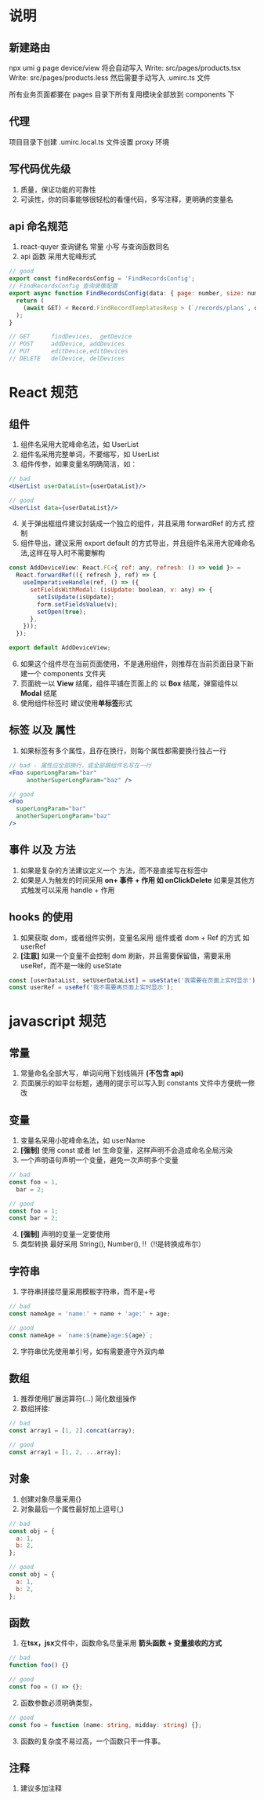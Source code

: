 # 说明

## 新建路由

npx umi g page device/view 将会自动写入 Write: src/pages/products.tsx Write: src/pages/products.less 然后需要手动写入 .umirc.ts 文件

所有业务页面都要在 pages 目录下所有复用模块全部放到 components 下

## 代理

项目目录下创建 .umirc.local.ts 文件设置 proxy 环境

## 写代码优先级

1. 质量，保证功能的可靠性
2. 可读性，你的同事能够很轻松的看懂代码，多写注释，更明确的变量名

## api 命名规范

1. react-quyer 查询键名 常量 小写 与查询函数同名
2. api 函数 采用大驼峰形式

```javascript
// good
export const findRecordsConfig = 'FindRecordsConfig';
// FindRecordsConfig 查询录像配置
export async function FindRecordsConfig(data: { page: number, size: number }) {
  return (
    (await GET) < Record.FindRecordTemplatesResp > (`/records/plans`, data)
  );
}

// GET      findDevices,  getDevice
// POST     addDevice, addDevices
// PUT      editDevice,editDevices
// DELETE   delDevice, delDevices
```

# React 规范

## 组件

1. 组件名采用大驼峰命名法，如 UserList
2. 组件名采用完整单词，不要缩写，如 UserList
3. 组件传参，如果变量名明确简洁，如：

```jsx
// bad
<UserList userDataList={userDataList}/>

// good
<UserList data={userDataList}/>
```

4. 关于弹出框组件建议封装成一个独立的组件，并且采用 forwardRef 的方式 控制
5. 组件导出，建议采用 export default 的方式导出，并且组件名采用大驼峰命名法,这样在导入时不需要解构

```jsx
const AddDeviceView: React.FC<{ ref: any, refresh: () => void }> =
  React.forwardRef(({ refresh }, ref) => {
    useImperativeHandle(ref, () => ({
      setFieldsWithModal: (isUpdate: boolean, v: any) => {
        setIsUpdate(isUpdate);
        form.setFieldsValue(v);
        setOpen(true);
      },
    }));
  });

export default AddDeviceView;
```

6. 如果这个组件尽在当前页面使用，不是通用组件，则推荐在当前页面目录下新建一个 components 文件夹
7. 页面统一以 **View** 结尾，组件平铺在页面上的 以 **Box** 结尾，弹窗组件以 **Modal** 结尾
8. 使用组件标签时 建议使用**单标签**形式

## 标签 以及 属性

1. 如果标签有多个属性，且存在换行，则每个属性都需要换行独占一行

```jsx
// bad - 属性应全部换行，或全部跟组件名写在一行
<Foo superLongParam="bar"
     anotherSuperLongParam="baz" />

// good
<Foo
  superLongParam="bar"
  anotherSuperLongParam="baz"
/>
```

## 事件 以及 方法

1. 如果是复杂的方法建议定义一个 方法，而不是直接写在标签中
2. 如果是人为触发的时间采用 **on+ 事件 + 作用 如 onClickDelete** 如果是其他方式触发可以采用 handle + 作用

## hooks 的使用

1. 如果获取 dom，或者组件实例，变量名采用 组件或者 dom + Ref 的方式 如 userRef
2. **[注意]** 如果一个变量不会控制 dom 刷新，并且需要保留值，需要采用 useRef，而不是一味的 useState

```jsx
const [userDataList, setUserDataList] = useState('我需要在页面上实时显示');
const userRef = useRef('我不需要再页面上实时显示');
```

# javascript 规范

## 常量

1. 常量命名全部大写，单词间用下划线隔开 **(不包含 api)**
2. 页面展示的如平台标题，通用的提示可以写入到 constants 文件中方便统一修改

## 变量

1. 变量名采用小驼峰命名法，如 userName
2. **[强制]** 使用 const 或者 let 生命变量，这样声明不会造成命名全局污染
3. 一个声明语句声明一个变量，避免一次声明多个变量

```javascript
// bad
const foo = 1,
  bar = 2;

// good
const foo = 1;
const bar = 2;
```

4. **[强制]** 声明的变量一定要使用
5. 类型转换 最好采用 String(), Number(), !!（!!是转换成布尔）

## 字符串

1. 字符串拼接尽量采用模板字符串，而不是+号

```javascript
// bad
const nameAge = 'name:' + name + 'age:' + age;

// good
const nameAge = `name:${name}age:${age}`;
```

2. 字符串优先使用单引号，如有需要遵守外双内单

## 数组

1. 推荐使用扩展运算符(...) 简化数组操作
2. 数组拼接:

```javascript
// bad
const array1 = [1, 2].concat(array);

// good
const array1 = [1, 2, ...array];
```

## 对象

1. 创建对象尽量采用{}
2. 对象最后一个属性最好加上逗号(,)

```javascript
// bad
const obj = {
  a: 1,
  b: 2,
};

// good
const obj = {
  a: 1,
  b: 2,
};
```

## 函数

1. 在**tsx，jsx**文件中，函数命名尽量采用 **箭头函数 + 变量接收的方式**

```javascript
// bad
function foo() {}

// good
const foo = () => {};
```

2. 函数参数必须明确类型，

```typescript
// good
const foo = function (name: string, midday: string) {};
```

3. 函数的复杂度不易过高，一个函数只干一件事。

## 注释

1. 建议多加注释
